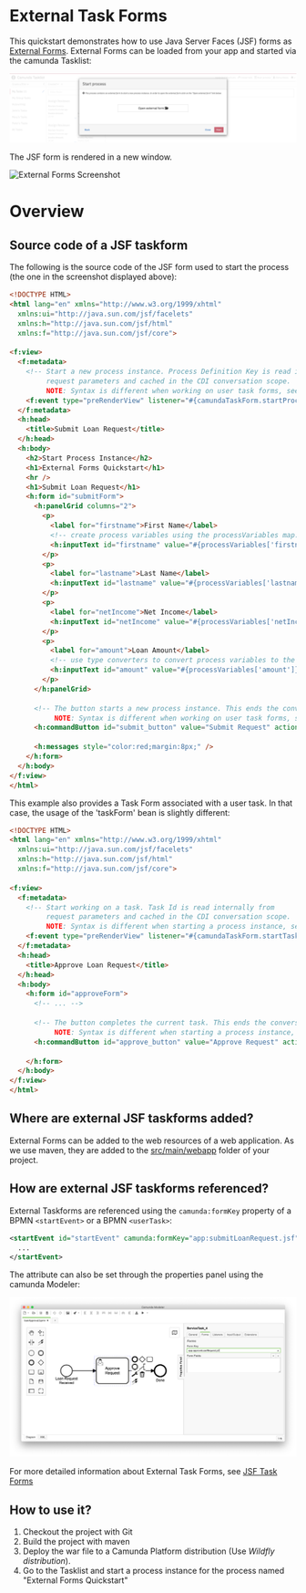 # External Task Forms

This quickstart demonstrates how to use Java Server Faces (JSF) forms as [External Forms][5]. External Forms can be loaded from your app and started via the camunda Tasklist:

![External Forms Tasklist Screenshot][1]

The JSF form is rendered in a new window.

![External Forms Screenshot][2]

# Overview

## Source code of a JSF taskform

The following is the source code of the JSF form used to start the process (the one in the screenshot displayed above):

```html
<!DOCTYPE HTML>
<html lang="en" xmlns="http://www.w3.org/1999/xhtml"
  xmlns:ui="http://java.sun.com/jsf/facelets"
  xmlns:h="http://java.sun.com/jsf/html"
  xmlns:f="http://java.sun.com/jsf/core">

<f:view>
  <f:metadata>
    <!-- Start a new process instance. Process Definition Key is read internally from
         request parameters and cached in the CDI conversation scope.
         NOTE: Syntax is different when working on user task forms, see file "approveLoanRequest.xhtml". -->
    <f:event type="preRenderView" listener="#{camundaTaskForm.startProcessInstanceByKeyForm()}" />
  </f:metadata>
  <h:head>
    <title>Submit Loan Request</title>
  </h:head>
  <h:body>
    <h2>Start Process Instance</h2>
    <h1>External Forms Quickstart</h1>
    <hr />
    <h1>Submit Loan Request</h1>
    <h:form id="submitForm">
      <h:panelGrid columns="2">
        <p>
          <label for="firstname">First Name</label>
          <!-- create process variables using the processVariables map. -->
          <h:inputText id="firstname" value="#{processVariables['firstname']}" required="true" />
        </p>
        <p>
          <label for="lastname">Last Name</label>
          <h:inputText id="lastname" value="#{processVariables['lastname']}" required="true" />
        </p>
        <p>
          <label for="netIncome">Net Income</label>
          <h:inputText id="netIncome" value="#{processVariables['netIncome']}" converter="javax.faces.Integer" required="true" />
        </p>
        <p>
          <label for="amount">Loan Amount</label>
          <!-- use type converters to convert process variables to the correct type. -->
          <h:inputText id="amount" value="#{processVariables['amount']}" converter="javax.faces.Integer" required="true" />
        </p>
      </h:panelGrid>

      <!-- The button starts a new process instance. This ends the conversation and redirects us to the tasklist.
           NOTE: Syntax is different when working on user task forms, see file "approveLoanRequest.xhtml". -->
      <h:commandButton id="submit_button" value="Submit Request" action="#{camundaTaskForm.completeProcessInstanceForm()}" />

      <h:messages style="color:red;margin:8px;" />
    </h:form>
  </h:body>
</f:view>
</html>
```

This example also provides a Task Form associated with a user task. In that case, the usage of the 'taskForm' bean is slightly different:

```html
<!DOCTYPE HTML>
<html lang="en" xmlns="http://www.w3.org/1999/xhtml"
  xmlns:ui="http://java.sun.com/jsf/facelets"
  xmlns:h="http://java.sun.com/jsf/html"
  xmlns:f="http://java.sun.com/jsf/core">

<f:view>
  <f:metadata>
    <!-- Start working on a task. Task Id is read internally from
         request parameters and cached in the CDI conversation scope.
         NOTE: Syntax is different when starting a process instance, see file "submitLoanRequest.xhtml". -->
    <f:event type="preRenderView" listener="#{camundaTaskForm.startTaskForm()}" />
  </f:metadata>
  <h:head>
    <title>Approve Loan Request</title>
  </h:head>
  <h:body>
    <h:form id="approveForm">
      <!-- ... -->

      <!-- The button completes the current task. This ends the conversation and redirects us to the tasklist.
           NOTE: Syntax is different when starting a process instance, see file "submitLoanRequest.xhtml". -->
      <h:commandButton id="approve_button" value="Approve Request" action="#{camundaTaskForm.completeTask()}" />

    </h:form>
  </h:body>
</f:view>
</html>
```

## Where are external JSF taskforms added?

External Forms can be added to the web resources of a web application. As we use maven, they are added to the [src/main/webapp][4] folder of your project.

## How are external JSF taskforms referenced?

External Taskforms are referenced using the `camunda:formKey` property of a BPMN `<startEvent>` or a BPMN `<userTask>`:

```xml
<startEvent id="startEvent" camunda:formKey="app:submitLoanRequest.jsf" name="Loan Request Received">
  ...
</startEvent>
```

The attribute can also be set through the properties panel using the camunda Modeler:

![External Forms Screenshot Modeler][3]

For more detailed information about External Task Forms, see [JSF Task Forms][6]

## How to use it?

1. Checkout the project with Git
2. Build the project with maven
3. Deploy the war file to a Camunda Platform distribution (Use *Wildfly distribution*).
4. Go to the Tasklist and start a process instance for the process named "External Forms Quickstart"

[1]: docs/screenshot-tasklist.png
[2]: docs/screenshot.png
[3]: docs/screenshot-modeler.png
[4]: src/main/webapp
[5]: https://docs.camunda.org/manual/7.18/user-guide/task-forms/#external-task-forms
[6]: https://docs.camunda.org/manual/7.18/user-guide/task-forms/jsf-task-forms/
